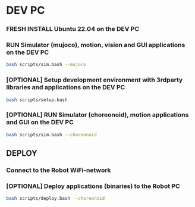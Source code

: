 
# DEV PC

### FRESH INSTALL Ubuntu 22.04 on the DEV PC 

### RUN Simulator (mujoco), motion, vision and GUI applications on the DEV PC
```sh
bash scripts/sim.bash --mujoco
```

### [OPTIONAL] Setup development environment with 3rdparty libraries and applications on the DEV PC
```sh
bash scripts/setup.bash
```

### [OPTIONAL] RUN Simulator (choreonoid), motion applications and GUI on the DEV PC
```sh
bash scripts/sim.bash --choreonoid
```

## DEPLOY

### Connect to the Robot WiFi-network

### [OPTIONAL] Deploy applications (binaries) to the Robot PC
```sh
bash scripts/deploy.bash --choreonoid
```


